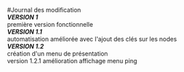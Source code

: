 #Journal des modification  
***VERSION 1***  
première version fonctionnelle  
***VERSION 1.1***  
automatisation améliorée avec l'ajout des clés sur les nodes  
***VERSION 1.2***  
création d'un menu de présentation  
  version 1.2.1 amélioration affichage menu ping
